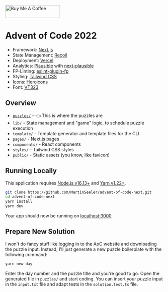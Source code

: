 <a href="https://www.buymeacoffee.com/seeler" target="_blank"><img src="https://cdn.buymeacoffee.com/buttons/v2/default-green.png" alt="Buy Me A Coffee" style="height: 41px !important;width: 174px !important;" ></a>

# Advent of Code 2022

- Framework: [Next.js](https://nextjs.org/)
- State Management: [Recoil](https://recoiljs.org/)
- Deployment: [Vercel](https://vercel.com/)
- Analytics: [Plausible](https://plausible.io/) with [next-plausible](https://github.com/4lejandrito/next-plausible)
- FP-Linting: [eslint-plugin-fp](https://github.com/jfmengels/eslint-plugin-fp)
- Styling: [Tailwind CSS](https://tailwindcss.com/)
- Icons: [Heroicons](https://heroicons.com/)
- Font: [VT323](https://fonts.google.com/specimen/VT323/tester?category=Monospace&preview.text=Advent%20of%20Code&preview.text_type=custom)

## Overview

- [`puzzles/`](puzzles) - 👈 This is where the puzzles are
- `lib/` - State management and "game" logic, to schedule puzzle execution
- `template/` - Template generator and template files for the CLI
- `pages/` - Next.js pages
- `components/` - React components
- `styles/` - Tailwind CSS styles
- `public/` - Static assets (you know, like favicon)

## Running Locally

This application requires [Node.js v16.13+](https://nodejs.org/en/download/) and [Yarn v1.22+](https://classic.yarnpkg.com/en/docs/install).

```bash
git clone https://github.com/MartinSeeler/advent-of-code-next.git
cd advent-of-code-next
yarn install
yarn dev
```

Your app should now be running on [localhost:3000](http://localhost:3000/).

## Prepare New Solution

I won't do fancy stuff like logging in to the AoC website and downloading the puzzle input. Instead, I'll just generate a new puzzle boilerplate with the following command:

```bash
yarn new-day
```

Enter the day number and the puzzle title and you're good to go. Open the generated file in `puzzles/` and start coding. You can insert your puzzle input in the `input.txt` file and adapt tests in the `solution.test.ts` file.